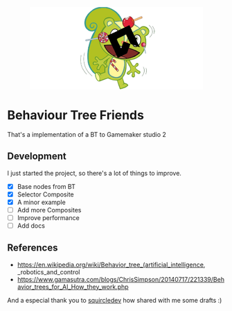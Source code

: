 <div align="center"/>
<img src="./readme_header.png" width="400"> </img>
<div align="left"/>

# Behaviour Tree Friends

That's a implementation of a BT to Gamemaker studio 2

## Development

I just started the project, so there's a lot of things to improve.

- [X]  Base nodes from BT
- [X]  Selector Composite
- [X]  A minor example
- [ ]  Add more Composites
- [ ]  Improve performance
- [ ]  Add docs

## References

- https://en.wikipedia.org/wiki/Behavior_tree_(artificial_intelligence, _robotics_and_control
- https://www.gamasutra.com/blogs/ChrisSimpson/20140717/221339/Behavior_trees_for_AI_How_they_work.php

And a especial thank you to [squircledev](github.com/squircledev) how shared with me some drafts :)
